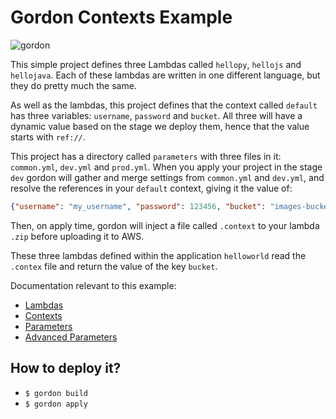 Gordon Contexts Example
===========================

![gordon](http://gordondoc.s3-website-eu-west-1.amazonaws.com/_static/examples/contexts.svg)

This simple project defines three Lambdas called ``hellopy``, ``hellojs`` and ``hellojava``.
Each of these lambdas are written in one different language, but they do pretty much the same.

As well as the lambdas, this project defines that the context called ``default`` has three
variables: ``username``, ``password`` and ``bucket``. All three will have a dynamic value
based on the stage we deploy them, hence that the value starts with ``ref://``.

This project has a directory called ``parameters`` with three files in it: ``common.yml``,
``dev.yml`` and ``prod.yml``. When you apply your project in the stage ``dev`` gordon
will gather and merge settings from ``common.yml`` and ``dev.yml``, and resolve the references
in your ``default`` context, giving it the value of:

```json
{"username": "my_username", "password": 123456, "bucket": "images-bucket-dev"}
```

Then, on apply time, gordon will inject a file called ``.context`` to your lambda ``.zip``
before uploading it to AWS.

These three lambdas defined within the application ``helloworld`` read the ``.contex`` file
and return the value of the key ``bucket``.

Documentation relevant to this example:
 * [Lambdas](http://gordondoc.s3-website-eu-west-1.amazonaws.com/lambdas.html)
 * [Contexts](http://gordondoc.s3-website-eu-west-1.amazonaws.com/contexts.html)
 * [Parameters](http://gordondoc.s3-website-eu-west-1.amazonaws.com/parameters.html)
 * [Advanced Parameters](http://gordondoc.s3-website-eu-west-1.amazonaws.com/parameters_advanced.html)

How to deploy it?
------------------

* ``$ gordon build``
* ``$ gordon apply``
